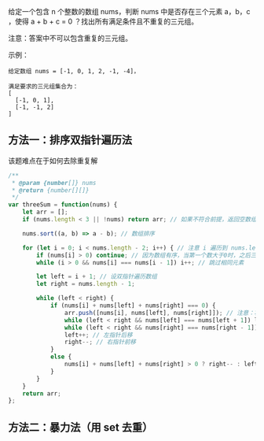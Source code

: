 给定一个包含 n 个整数的数组 nums，判断 nums 中是否存在三个元素 a，b，c ，使得 a + b + c = 0 ？找出所有满足条件且不重复的三元组。

注意：答案中不可以包含重复的三元组。

示例：

    给定数组 nums = [-1, 0, 1, 2, -1, -4]，

    满足要求的三元组集合为：
    [
      [-1, 0, 1],
      [-1, -1, 2]
    ]

## 方法一：排序双指针遍历法

该题难点在于如何去除重复解

```javascript
/**
 * @param {number[]} nums
 * @return {number[][]}
 */
var threeSum = function(nums) {
    let arr = [];
    if (nums.length < 3 || !nums) return arr; // 如果不符合前提，返回空数组

    nums.sort((a, b) => a - b); // 数组排序

    for (let i = 0; i < nums.length - 2; i++) { // 注意 i 遍历到 nums.length - 2 就退出
        if (nums[i] > 0) continue; // 因为数组有序，当第一个数大于0时，之后三个数的和不可能等于0
        while (i > 0 && nums[i] === nums[i - 1]) i++; // 跳过相同元素

        let left = i + 1; // 设双指针遍历数组
        let right = nums.length - 1;

        while (left < right) {
            if (nums[i] + nums[left] + nums[right] === 0) {
                arr.push([nums[i], nums[left], nums[right]]); // 注意：将数组加入到数组中
                while (left < right && nums[left] === nums[left + 1]) left++;    // 难点：跳过相同元素，去重
                while (left < right && nums[right] === nums[right - 1]) right--; 
                left++; // 左指针后移
                right--; // 右指针前移
            }
            else {
                nums[i] + nums[left] + nums[right] > 0 ? right-- : left++; // 判断哪个指针移动，数大了右指针前移，反之...
            }
        }
    }
    return arr;
};
```

## 方法二：暴力法（用 set 去重）